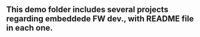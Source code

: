 ## This demo folder includes several projects regarding embeddede FW dev., with README file in each one.
